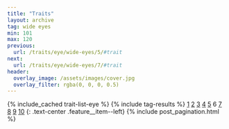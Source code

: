 ```yaml
---
title: "Traits"
layout: archive
tag: wide eyes
min: 101
max: 120
previous:
  url: /traits/eye/wide-eyes/5/#trait
next:
  url: /traits/eye/wide-eyes/7/#trait
header:
  overlay_image: /assets/images/cover.jpg
  overlay_filter: rgba(0, 0, 0, 0.5)
---
```

{% include_cached trait-list-eye %}
{% include tag-results %}
[1](/traits/eye/wide-eyes/1/#trait) [2](/traits/eye/wide-eyes/2/#trait) [3](/traits/eye/wide-eyes/3/#trait) [4](/traits/eye/wide-eyes/4/#trait) [5](/traits/eye/wide-eyes/5/#trait) 6 [7](/traits/eye/wide-eyes/7/#trait) [8](/traits/eye/wide-eyes/8/#trait) [9](/traits/eye/wide-eyes/9/#trait) [10](/traits/eye/wide-eyes/10/#trait) 
{: .text-center .feature__item--left}
{% include post_pagination.html %}
